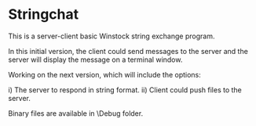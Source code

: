 # Stringchat

This is a server-client basic Winstock string exchange program. 

In this initial version, the client could send messages to the server and the server will display the message on a terminal window.

Working on the next version, which will include the options:

i) The server to respond in string format.
ii) Client could push files to the server.

Binary files are available in \Debug folder.
